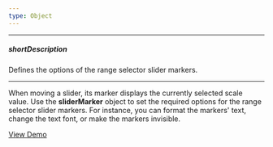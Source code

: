 ```yaml
---
type: Object
---
```

---
##### shortDescription
Defines the options of the range selector slider markers.

---
When moving a slider, its marker displays the currently selected scale value. Use the **sliderMarker** object to set the required options for the range selector slider markers. For instance, you can format the markers' text, change the text font, or make the markers invisible.

<a href="http://js.devexpress.com/Demos/WidgetsGallery/#demo/formsandmulti-purposerangeselectorrangeselectorcustomformatting/" class="button orange small fix-width-155" style="margin-right: 20px;" target="_blank">View Demo</a>